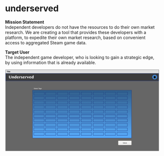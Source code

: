 # underserved

<b> Mission Statement </b><br/>
Independent developers do not have the resources to do their own market research. We are creating a tool that provides these developers with a platform, to expedite their own market research, based on convenient access to aggregated Steam game data.

<b>Target User</b><br/>
The independent game developer, who is looking to gain a strategic edge, by using information that is already available.

![MP](https://github.com/christopherhanten/underserved/blob/master/image.png)

